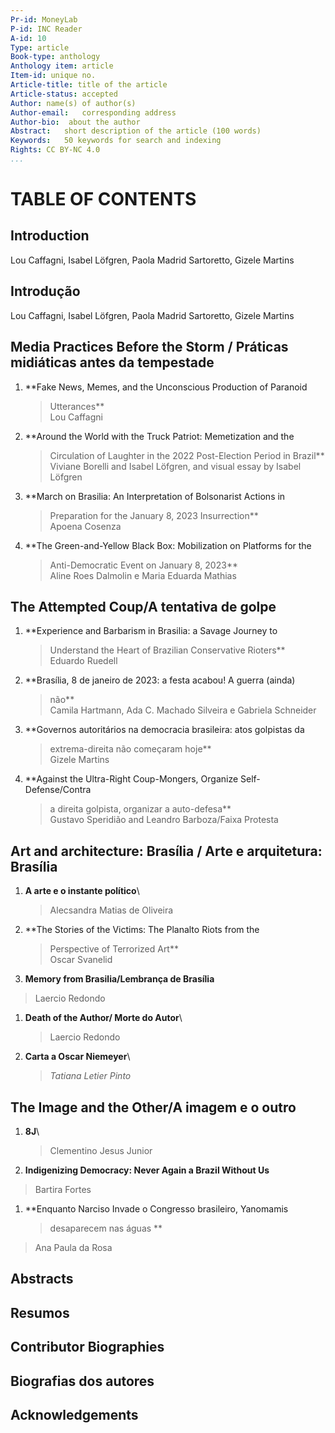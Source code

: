 ```yaml
---
Pr-id: MoneyLab
P-id: INC Reader
A-id: 10
Type: article
Book-type: anthology
Anthology item: article
Item-id: unique no.
Article-title: title of the article
Article-status: accepted
Author: name(s) of author(s)
Author-email:   corresponding address
Author-bio:  about the author
Abstract:   short description of the article (100 words)
Keywords:   50 keywords for search and indexing
Rights: CC BY-NC 4.0
...
```



# TABLE OF CONTENTS

## Introduction 

Lou Caffagni, Isabel Löfgren, Paola Madrid Sartoretto, Gizele Martins

## Introdução 

Lou Caffagni, Isabel Löfgren, Paola Madrid Sartoretto, Gizele Martins

## Media Practices Before the Storm / Práticas midiáticas antes da tempestade

1.  **Fake News, Memes, and the Unconscious Production of Paranoid
    > Utterances**\
    > Lou Caffagni

2.  **Around the World with the Truck Patriot: Memetization and the
    > Circulation of Laughter in the 2022 Post-Election Period in
    > Brazil**\
    > Viviane Borelli and Isabel Löfgren, and visual essay by Isabel
    > Löfgren

3.  **March on Brasilia: An Interpretation of Bolsonarist Actions in
    > Preparation for the January 8, 2023 Insurrection**\
    > Apoena Cosenza

4.  **The Green-and-Yellow Black Box: Mobilization on Platforms for the
    > Anti-Democratic Event on January 8, 2023**\
    > Aline Roes Dalmolin e Maria Eduarda Mathias

## The Attempted Coup/A tentativa de golpe

1.  **Experience and Barbarism in Brasilia: a Savage Journey to
    > Understand the Heart of Brazilian Conservative Rioters**\
    > Eduardo Ruedell

2.  **Brasília, 8 de janeiro de 2023: a festa acabou! A guerra (ainda)
    > não**\
    > Camila Hartmann, Ada C. Machado Silveira e Gabriela Schneider

3.  **Governos autoritários na democracia brasileira: atos golpistas da
    > extrema-direita não começaram hoje**\
    > Gizele Martins

4.  **Against the Ultra-Right Coup-Mongers, Organize Self-Defense/Contra
    > a direita golpista, organizar a auto-defesa**\
    > Gustavo Speridião and Leandro Barboza/Faixa Protesta

## Art and architecture: Brasília / Arte e arquitetura: Brasília

1.  **A arte e o instante político**\
    > Alecsandra Matias de Oliveira

2.  **The Stories of the Victims: The Planalto Riots from the
    > Perspective of Terrorized Art**\
    > Oscar Svanelid

3.  **Memory from Brasilia/Lembrança de Brasília**

> Laercio Redondo

1.  **Death of the Author/ Morte do Autor**\
    > Laercio Redondo

2.  **Carta a Oscar Niemeyer**\
    > *Tatiana Letier Pinto*

## The Image and the Other/A imagem e o outro

1.  **8J**\
    > Clementino Jesus Junior

2.  **Indigenizing Democracy: Never Again a Brazil Without Us**

> Bartira Fortes

1.  **Enquanto Narciso Invade o Congresso brasileiro, Yanomamis
    > desaparecem nas águas **

> Ana Paula da Rosa

## Abstracts 

## Resumos 

## Contributor Biographies

## Biografias dos autores

## Acknowledgements
